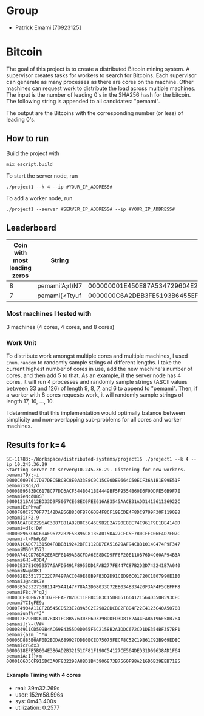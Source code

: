 # Group

* Patrick Emami [70923125]

# Bitcoin

The goal of this project is to create a distributed Bitcoin mining system. A supervisor creates tasks for workers to search for Bitcoins.
Each supervisor can generate as many processes as there are cores on the machine.
Other machines can request work to distribute the load across multiple machines.
The input is the number of leading 0's in the SHA256 hash for the bitcoin. The following string is appended to all candidates: "pemami".

The output are the Bitcoins with the corresponding number (or less) of leading 0's. 

## How to run

Build the project with

    mix escript.build

To start the server node, run 

    ./project1 --k 4 --ip #YOUR_IP_ADDRESS#

To add a worker node, run

    ./project1 --server #SERVER_IP_ADDRESS# --ip #YOUR_IP_ADDRESS#

## Leaderboard

| Coin with most leading zeros | String | Hash | 
| --- | --- | --- |
| 8 | pemami'A;rl)N7 | 000000001E450E87A534729604E28AEE0E855BFC8D08557FBDF72174A88E8D06 | 
| 7 | pemami(<Ttyuf | 0000000C6A2DBB3FE5193B6455EFCE8CD44765729AB286E417B95048A6AB828E |

### Most machines I tested with

3 machines (4 cores, 4 cores, and 8 cores)


### Work Unit

To distribute work amongst multiple cores and multiple machines, I used `Enum.random` to randomly sample strings of different lengths. 
I take the current highest number of cores in use, add the new machine's number of cores, and then add 5 to that. 
As an example, if the server node has 4 cores, it will run 4 processes and randomly sample strings (ASCII values between 33 and 126) of length 9, 8, 7, and 6 to append
to "pemami". Then, if a worker with 8 cores requests work, it will randomly sample strings of length 17, 16, ..., 10. 

I determined that this implementation would optimally balance between simplicity and non-overlapping sub-problems for all cores and worker machines.

## Results for k=4

```
SE-11783:~/Workspace/distributed-systems/project1$ ./project1 --k 4 --ip 10.245.36.29
Starting server at server@10.245.36.29. Listening for new workers.
pemami?9/;-i    0000C6097617D97DEC5BC8C8E0A33E8C9C15C90DE9664C50ECF36A1B1E99E51F
pemamixBgs/d    0000BB9583DC617BC77DD3ACF544B041BE4449BF5F9554B60E6F9DDFE50B9F7E
pemamieNcdU8S^  00001216A012BD33D9F5067CE68EC0FEE616A83545AACB31ADD141361126922C
pemamiEcPhvaF   0000F80C7570F77142DAB56B830FB7C6DB4F86F19ECDE4F8DC9799F30F1190B8
pemamii(F2.9    0000A0AFB82296AC3887B81AB2B8C3C46E9B2E2A790E8BE74C961F9E1BE414DD
pemami=dlc!DW   000008963C6C60AE96722B2F58396C8135A015DA27CEC5F7B0CFEC06E4D7F07C
pemami-l>Pb#p&@ 0000A1CADC7131504F8BB319242BFE112BD7EA51629AF94CBB1014C474F9F347
pemamiMSO*J573: 0000A741CD76DA2E6AEF8149AB8CFDA6EE8DCD9FF6F20E110B76D4C60AF94B3A
pemami6HJ=03D4/ 00002E37E1C95957A6AFD5491F8955DD1FAB277FE447C87B2D2D742241B7A040
pemamiN=@d8KI   0000B2E255177C22C7F497ACC049E8EB9FB3D2D91CED96C01720C1E07990E1B0
pemamiJ@ac8$7Y  00003B52332730B114F5A4147F78AA2D68033C72EB034B33420F3AF4F5CEFFF8
pemamiF8c,V^qJj 000036F8DE67EA1D7EFEAE782DC11EF8C583C15DB051664121564D350B593CEC
pemamiYCIgFE9q  0000F4904A11CF2B545CD523E289A5C2E2982CDCBC2F8D4F22E4123C40A50708
pemamiunf%r*J"  000012E29EDC69D7B481FC8B576303F69339BDDFD3D8162A44EAB6196F58B784
pemami]j\~(V#+  0000B4911CD599B4AC69B4355D0D065F6C2158B2A1DDC672CD1DE354BF357BF1
pemami{azm_`"*u 00006D885B6AF0D2BDDA689927DDB0ECED75075FECF8C52C19B61C92B969ED8C
pemamicYGdx3    0000618EFB5B004E3B6AD2B32151CF81F190C54127CE564DED31D69638AD1F64
pemamiA:I[}>m   000016635CF916DC3A0F832298A8BD1B43906873B7560F98A216D5B39EEB7185
```
 
#### Example Timing with 4 cores

* real: 39m32.269s
* user: 152m58.596s
* sys: 0m43.400s
* utilization: 0.2577
